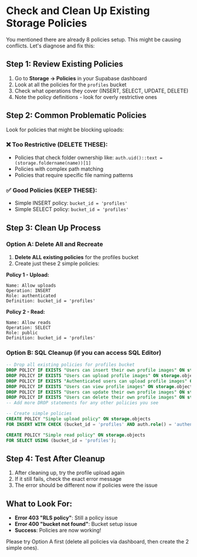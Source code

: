# Check and Clean Up Existing Storage Policies

You mentioned there are already 8 policies setup. This might be causing conflicts. Let's diagnose and fix this:

## Step 1: Review Existing Policies

1. Go to **Storage → Policies** in your Supabase dashboard
2. Look at all the policies for the `profiles` bucket
3. Check what operations they cover (INSERT, SELECT, UPDATE, DELETE)
4. Note the policy definitions - look for overly restrictive ones

## Step 2: Common Problematic Policies

Look for policies that might be blocking uploads:

### ❌ Too Restrictive (DELETE THESE):
- Policies that check folder ownership like: `auth.uid()::text = (storage.foldername(name))[1]`
- Policies with complex path matching
- Policies that require specific file naming patterns

### ✅ Good Policies (KEEP THESE):
- Simple INSERT policy: `bucket_id = 'profiles'`
- Simple SELECT policy: `bucket_id = 'profiles'`

## Step 3: Clean Up Process

### Option A: Delete All and Recreate
1. **Delete ALL existing policies** for the profiles bucket
2. Create just these 2 simple policies:

**Policy 1 - Upload:**
```
Name: Allow uploads
Operation: INSERT
Role: authenticated
Definition: bucket_id = 'profiles'
```

**Policy 2 - Read:**
```
Name: Allow reads
Operation: SELECT
Role: public
Definition: bucket_id = 'profiles'
```

### Option B: SQL Cleanup (if you can access SQL Editor)
```sql
-- Drop all existing policies for profiles bucket
DROP POLICY IF EXISTS "Users can insert their own profile images" ON storage.objects;
DROP POLICY IF EXISTS "Users can upload profile images" ON storage.objects;
DROP POLICY IF EXISTS "Authenticated users can upload profile images" ON storage.objects;
DROP POLICY IF EXISTS "Users can view profile images" ON storage.objects;
DROP POLICY IF EXISTS "Users can update their own profile images" ON storage.objects;
DROP POLICY IF EXISTS "Users can delete their own profile images" ON storage.objects;
-- Add more DROP statements for any other policies you see

-- Create simple policies
CREATE POLICY "Simple upload policy" ON storage.objects
FOR INSERT WITH CHECK (bucket_id = 'profiles' AND auth.role() = 'authenticated');

CREATE POLICY "Simple read policy" ON storage.objects
FOR SELECT USING (bucket_id = 'profiles');
```

## Step 4: Test After Cleanup

1. After cleaning up, try the profile upload again
2. If it still fails, check the exact error message
3. The error should be different now if policies were the issue

## What to Look For:

- **Error 403 "RLS policy"**: Still a policy issue
- **Error 400 "bucket not found"**: Bucket setup issue
- **Success**: Policies are now working!

Please try Option A first (delete all policies via dashboard, then create the 2 simple ones).
